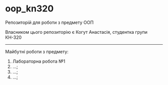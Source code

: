 # oop_kn320

Репозиторій для роботи з предмету ООП 

Власником цього репозиторію є Когут Анастасія, студентка групи КН-320
***
Майбутні роботи з предмету:
1. Лабораторна робота №1
1. ...;
1. ...;
1. ...;